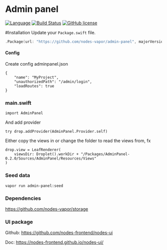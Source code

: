 # Admin panel
[![Language](https://img.shields.io/badge/Swift-3-brightgreen.svg)](http://swift.org)
[![Build Status](https://travis-ci.org/nodes-vapor/admin-panel.svg?branch=master)](https://travis-ci.org/nodes-vapor/admin-panel)
[![GitHub license](https://img.shields.io/badge/license-MIT-blue.svg)](https://raw.githubusercontent.com/nodes-vapor/admin-panel/master/LICENSE)

#Installation
Update your `Package.swift` file.
```swift
.Package(url: "https://github.com/nodes-vapor/admin-panel", majorVersion: 0)
```


#### Config
Create config adminpanel.json

```
{
    "name": "MyProject",
    "unauthorizedPath": "/admin/login",
    "loadRoutes": true
}

```

### main.swift
```
import AdminPanel
```

And add provider
```
try drop.addProvider(AdminPanel.Provider.self)
```

Either copy the views in or change the folder to read the views from, fx
```
drop.view = LeafRenderer(
    viewsDir: Droplet().workDir + "/Packages/AdminPanel-0.2.0/Sources/AdminPanel/Resources/Views"
)
```
### Seed data
```
vapor run admin-panel:seed
```

### Dependencies
https://github.com/nodes-vapor/storage

### UI package
Github: https://github.com/nodes-frontend/nodes-ui

Doc: https://nodes-frontend.github.io/nodes-ui/
